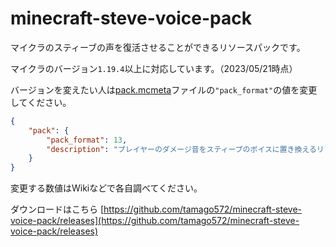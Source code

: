 # minecraft-steve-voice-pack
マイクラのスティーブの声を復活させることができるリソースパックです。

マイクラのバージョン`1.19.4`以上に対応しています。（2023/05/21時点）

バージョンを変えたい人は[pack.mcmeta](./pack.mcmeta)ファイルの`"pack_format"`の値を変更してください。

```JSON
{
    "pack": {
        "pack_format": 13,
        "description": "プレイヤーのダメージ音をスティーブのボイスに置き換えるリソースパックです。"
    }
}
```
変更する数値はWikiなどで各自調べてください。

ダウンロードはこちら
[https://github.com/tamago572/minecraft-steve-voice-pack/releases](https://github.com/tamago572/minecraft-steve-voice-pack/releases)
